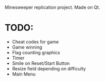 Minesweeper replication project. Made on Qt.

# TODO:

- Cheat codes for game 
- Game winning
- Flag counting graphics
- Timer
- Smile on Reset/Start Button
- Resize field depending on difficulty
- Main Menu


